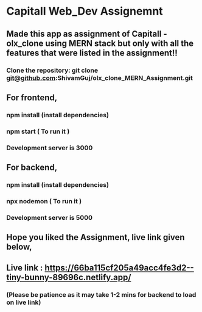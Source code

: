 # Capitall Web_Dev Assignemnt

## Made this app as assignment of Capitall - olx_clone using MERN stack but only with all the features that were listed in the assignment!!

### Clone the repository: git clone git@github.com:ShivamGuj/olx_clone_MERN_Assignment.git

## For frontend,
### npm install (install dependencies)
### npm start ( To run it )
### Development server is 3000

## For backend,
### npm install (install dependencies)
### npx nodemon ( To run it )
### Development server is 5000

## Hope you liked the Assignment, live link given below,

## Live link : https://66ba115cf205a49acc4fe3d2--tiny-bunny-89696c.netlify.app/
### (Please be patience as it may take 1-2 mins for backend to load on live link)
